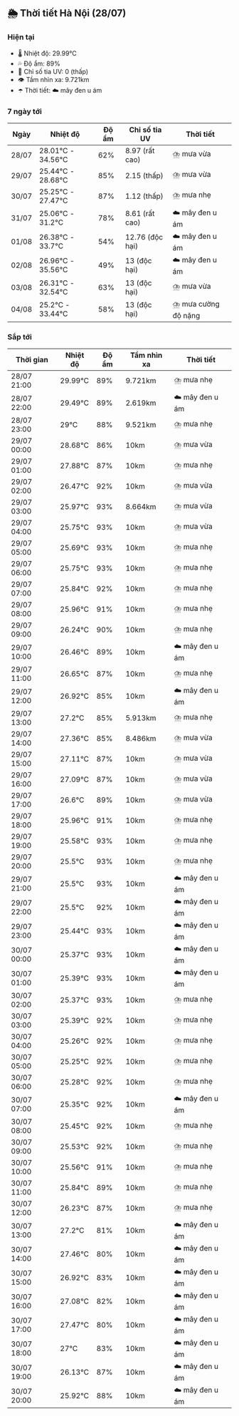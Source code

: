 ## 🌦️ Thời tiết Hà Nội (28/07)

### Hiện tại

- 🌡️ Nhiệt độ: 29.99℃
- 💦 Độ ẩm: 89%
- 🌟 Chỉ số tia UV: 0 (thấp)
- 👁️ Tầm nhìn xa: 9.721km
- ☂️ Thời tiết: ☁️ mây đen u ám

### 7 ngày tới

| Ngày | Nhiệt độ | Độ ẩm | Chỉ số tia UV | Thời tiết |
| --- | --- | --- | --- | --- |
| 28/07 | 28.01℃ - 34.56℃ | 62% | 8.97 (rất cao) | ⛈️ mưa vừa |
| 29/07 | 25.44℃ - 28.68℃ | 85% | 2.15 (thấp) | ⛈️ mưa vừa |
| 30/07 | 25.25℃ - 27.47℃ | 87% | 1.12 (thấp) | ⛈️ mưa nhẹ |
| 31/07 | 25.06℃ - 31.2℃ | 78% | 8.61 (rất cao) | ☁️ mây đen u ám |
| 01/08 | 26.38℃ - 33.7℃ | 54% | 12.76 (độc hại) | ☁️ mây đen u ám |
| 02/08 | 26.96℃ - 35.56℃ | 49% | 13 (độc hại) | ☁️ mây đen u ám |
| 03/08 | 26.31℃ - 32.54℃ | 63% | 13 (độc hại) | ⛈️ mưa vừa |
| 04/08 | 25.2℃ - 33.44℃ | 58% | 13 (độc hại) | ⛈️ mưa cường độ nặng |

### Sắp tới

| Thời gian | Nhiệt độ | Độ ẩm | Tầm nhìn xa | Thời tiết |
| --- | --- | --- | --- | --- |
| 28/07 21:00 | 29.99℃ | 89% | 9.721km | ⛈️ mưa nhẹ |
| 28/07 22:00 | 29.49℃ | 89% | 2.619km | ☁️ mây đen u ám |
| 28/07 23:00 | 29℃ | 88% | 9.521km | ⛈️ mưa nhẹ |
| 29/07 00:00 | 28.68℃ | 86% | 10km | ⛈️ mưa vừa |
| 29/07 01:00 | 27.88℃ | 87% | 10km | ⛈️ mưa nhẹ |
| 29/07 02:00 | 26.47℃ | 92% | 10km | ⛈️ mưa vừa |
| 29/07 03:00 | 25.97℃ | 93% | 8.664km | ⛈️ mưa vừa |
| 29/07 04:00 | 25.75℃ | 93% | 10km | ⛈️ mưa vừa |
| 29/07 05:00 | 25.69℃ | 93% | 10km | ⛈️ mưa nhẹ |
| 29/07 06:00 | 25.75℃ | 93% | 10km | ⛈️ mưa nhẹ |
| 29/07 07:00 | 25.84℃ | 92% | 10km | ⛈️ mưa nhẹ |
| 29/07 08:00 | 25.96℃ | 91% | 10km | ⛈️ mưa nhẹ |
| 29/07 09:00 | 26.24℃ | 90% | 10km | ⛈️ mưa nhẹ |
| 29/07 10:00 | 26.46℃ | 89% | 10km | ☁️ mây đen u ám |
| 29/07 11:00 | 26.65℃ | 87% | 10km | ⛈️ mưa nhẹ |
| 29/07 12:00 | 26.92℃ | 85% | 10km | ☁️ mây đen u ám |
| 29/07 13:00 | 27.2℃ | 85% | 5.913km | ⛈️ mưa nhẹ |
| 29/07 14:00 | 27.36℃ | 85% | 8.486km | ⛈️ mưa vừa |
| 29/07 15:00 | 27.11℃ | 87% | 10km | ⛈️ mưa vừa |
| 29/07 16:00 | 27.09℃ | 87% | 10km | ⛈️ mưa vừa |
| 29/07 17:00 | 26.6℃ | 89% | 10km | ⛈️ mưa vừa |
| 29/07 18:00 | 25.96℃ | 91% | 10km | ⛈️ mưa nhẹ |
| 29/07 19:00 | 25.58℃ | 93% | 10km | ⛈️ mưa nhẹ |
| 29/07 20:00 | 25.5℃ | 93% | 10km | ⛈️ mưa nhẹ |
| 29/07 21:00 | 25.5℃ | 93% | 10km | ☁️ mây đen u ám |
| 29/07 22:00 | 25.5℃ | 92% | 10km | ☁️ mây đen u ám |
| 29/07 23:00 | 25.44℃ | 93% | 10km | ☁️ mây đen u ám |
| 30/07 00:00 | 25.37℃ | 93% | 10km | ☁️ mây đen u ám |
| 30/07 01:00 | 25.39℃ | 93% | 10km | ☁️ mây đen u ám |
| 30/07 02:00 | 25.37℃ | 93% | 10km | ⛈️ mưa nhẹ |
| 30/07 03:00 | 25.39℃ | 92% | 10km | ⛈️ mưa nhẹ |
| 30/07 04:00 | 25.26℃ | 92% | 10km | ⛈️ mưa nhẹ |
| 30/07 05:00 | 25.25℃ | 92% | 10km | ⛈️ mưa nhẹ |
| 30/07 06:00 | 25.28℃ | 92% | 10km | ⛈️ mưa nhẹ |
| 30/07 07:00 | 25.35℃ | 92% | 10km | ☁️ mây đen u ám |
| 30/07 08:00 | 25.45℃ | 92% | 10km | ⛈️ mưa nhẹ |
| 30/07 09:00 | 25.53℃ | 92% | 10km | ⛈️ mưa nhẹ |
| 30/07 10:00 | 25.56℃ | 91% | 10km | ⛈️ mưa nhẹ |
| 30/07 11:00 | 25.84℃ | 89% | 10km | ⛈️ mưa nhẹ |
| 30/07 12:00 | 26.23℃ | 87% | 10km | ⛈️ mưa nhẹ |
| 30/07 13:00 | 27.2℃ | 81% | 10km | ☁️ mây đen u ám |
| 30/07 14:00 | 27.46℃ | 80% | 10km | ☁️ mây đen u ám |
| 30/07 15:00 | 26.92℃ | 83% | 10km | ☁️ mây đen u ám |
| 30/07 16:00 | 27.08℃ | 82% | 10km | ☁️ mây đen u ám |
| 30/07 17:00 | 27.47℃ | 80% | 10km | ☁️ mây đen u ám |
| 30/07 18:00 | 27℃ | 83% | 10km | ☁️ mây đen u ám |
| 30/07 19:00 | 26.13℃ | 87% | 10km | ☁️ mây đen u ám |
| 30/07 20:00 | 25.92℃ | 88% | 10km | ☁️ mây đen u ám |
